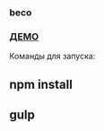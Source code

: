 ### beco
### [ДЕМО](https://amazaev77.github.io/beco/)
Команды для запуска: 
## npm install 
## gulp
